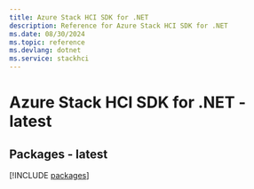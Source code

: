 ```yaml
---
title: Azure Stack HCI SDK for .NET
description: Reference for Azure Stack HCI SDK for .NET
ms.date: 08/30/2024
ms.topic: reference
ms.devlang: dotnet
ms.service: stackhci
---
```

# Azure Stack HCI SDK for .NET - latest
## Packages - latest
[!INCLUDE [packages](stack-hci-index.md)]